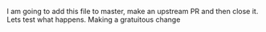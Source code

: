 I am going to add this file to master, make an upstream PR and then close it. Lets test what happens.
Making a gratuitous change
